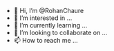- 👋 Hi, I’m @RohanChaure
- 👀 I’m interested in ...
- 🌱 I’m currently learning ...
- 💞️ I’m looking to collaborate on ...
- 📫 How to reach me ...

<!---
RohanChaure/RohanChaure is a ✨ special ✨ repository because its `README.md` (this file) appears on your GitHub profile.
You can click the Preview link to take a look at your changes.
--->
